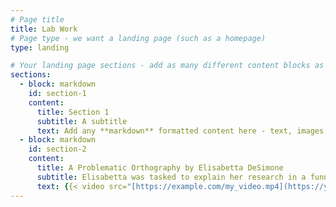 ```yaml
---
# Page title
title: Lab Work
# Page type - we want a landing page (such as a homepage)
type: landing

# Your landing page sections - add as many different content blocks as you like
sections:
  - block: markdown
    id: section-1
    content:
      title: Section 1
      subtitle: A subtitle
      text: Add any **markdown** formatted content here - text, images, videos, galleries - and even HTML code!
  - block: markdown
    id: section-2
    content:
      title: A Problematic Orthography by Elisabetta DeSimone
      subtitle: Elisabetta was tasked to explain her research in a funny and engaging way!
      text: {{< video src="[https://example.com/my_video.mp4](https://youtu.be/x01BVVZVQE8)" controls="yes" >}}
---
```

